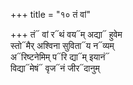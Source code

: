 +++
title = "१० तं वां"

+++
तं᳓ वां र᳓थं वय᳓म् अद्या᳓ हुवेम  
स्तो᳓मैर् अश्विना सुविता᳓य न᳓व्यम्  
अ᳓रिष्टनेमिम् प᳓रि द्या᳓म् इयानं᳓  
विद्या᳓मेषं᳓ वृज᳓नं जीर᳓दानुम्